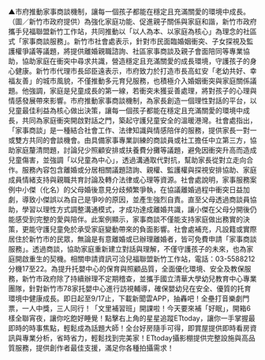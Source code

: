 ▲市府推動家事商談機制，讓每一個孩子都能在穩定且充滿關愛的環境中成長。（圖／新竹市政府提供）為強化家庭功能、促進親子關係與家庭和諧，新竹市政府攜手兒福聯盟新竹工作站，共同推動以「以人為本、以家庭為核心」為理念的社區式「家事商談服務」。新竹市社會處表示，針對市民面臨婚姻衝突、子女探視及監護權爭議等議題，將提供離婚親職諮詢、社區家事商談及親子會面陪同等專業協助，協助家庭在衝突中尋求共識，營造穩定且充滿關愛的成長環境，守護孩子的身心健康。新竹市代理市長邱臣遠表示，市府致力於打造市長高虹安「老幼共好、幸福友善」的城市風貌，不僅推動多元育兒服務，也積極介入婚姻衝突與家庭關係議題。他強調，家庭是兒童成長的第一線，若衝突未獲妥善處理，將對孩子的心理與情感發展帶來影響。市府推動家事商談機制，為家長創造一個理性對話的平台，以兒童最佳利益為核心做出決策，讓每一個孩子都能在穩定且充滿關愛的環境中成長，共同為家庭衝突開啟對話之門，築起守護兒童安全的溫暖港灣。社會處指出，「家事商談」是一種結合社會工作、法律知識與情感陪伴的服務，提供家長一對一或雙方共同的會談機會。由具備家事專業訓練的商談員或社工擔任中立第三方，協助家庭釐清問題，討論兒少照顧安排或扶養費分攤等議題，避免因衝突升高而造成兒童傷害，並強調「以兒童為中心」，透過溝通取代對抗，幫助家長從對立走向合作。服務內容包含離婚或分居相關議題諮詢、親權、監護權與探視安排協助、家庭成員情緒支持與親職共育討論及轉介法律或心理等資源。社會處說明，家事服務案例中小傑（化名）的父母婚後意見分歧頻繁爭執，在協議離婚過程中衝突日益加劇，導致小傑誤以為自己是爭吵的原因，並產生強烈自責。直至父母透過商談員協助，學習以理性方式調整溝通模式，才成功達成離婚共識，讓小傑在父母分開後仍能感受到完整的愛與陪伴。此案例顯示，家事商談不僅能支持家庭做出務實的決策，更能守護兒童免於承受家庭變動帶來的負面影響。社會處補充，凡設籍或實際居住於新竹市的民眾，無論是有意離婚或已辦理離婚者，皆可免費申請「家事商談服務」。透過商談，協助家庭重新建立對話與理解，不僅守護孩子的未來，也為家庭開啟重生的契機。相關申請資訊可洽兒福聯盟新竹工作站，電話：03-5588212分機17至22。為提升托嬰中心的保育與照顧品質，全面優化環境、安全及教保服務，新竹市政府除了持續辦理不定期稽查，並攜手國立清華大學幼兒教育中心專業團隊，針對新竹市78家托嬰中心進行訪視輔導，確保嬰幼兒在安全、優質的托育環境中健康成長。即日起至9/17止，下載新聞雲APP，抽轟吧！全壘打音樂劇門票，一人中獎，三人同行！「文里補習班」開課啦！今天要來補「好眠」，開箱6樣全聯宵夜，讓你吃飽好睡覺！點擊右上角的星星追蹤ETtoday，讓你一手掌握最即時的時事焦點，輕鬆成為話題大師！全台好房隨手可得，即賞屋提供即時看房資訊與專業分析，省時省力，輕鬆找到完美家！ETtoday攝影棚提供完整設施與高品質服務，提供創作者最佳支援，滿足你各種拍攝需求！